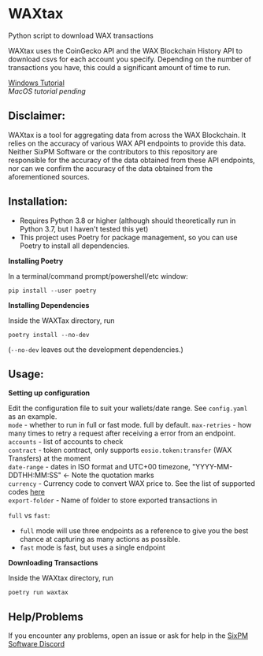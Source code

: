 # WAXtax

Python script to download WAX transactions

WAXtax uses the CoinGecko API and the WAX Blockchain History API to download csvs for each account you specify. Depending on the number of transactions you have, this could a significant amount of time to run.

[Windows Tutorial](https://gist.github.com/stuckatsixpm/3c79ed98d0bce808c727e0c254b0be85)  
*MacOS tutorial pending*  

## Disclaimer:

WAXtax is a tool for aggregating data from across the WAX Blockchain. It relies on the accuracy of various WAX API endpoints to provide this data.
Neither SixPM Software or the contributors to this repository are responsible for the accuracy of the data obtained from these API endpoints, nor can we confirm the accuracy of the data obtained from the aforementioned sources.

## Installation:

* Requires Python 3.8 or higher (although should theoretically run in Python 3.7, but I haven't tested this yet)
* This project uses Poetry for package management, so you can use Poetry to install all dependencies.

**Installing Poetry**

In a terminal/command prompt/powershell/etc window:
```
pip install --user poetry
```

**Installing Dependencies**

Inside the WAXTax directory, run
```
poetry install --no-dev
```
(`--no-dev` leaves out the development dependencies.)

## Usage:

**Setting up configuration**  

Edit the configuration file to suit your wallets/date range. See `config.yaml` as an example.  
`mode` - whether to run in full or fast mode. full by default. 
`max-retries` - how many times to retry a request after receiving a error from an endpoint.
`accounts` - list of accounts to check  
`contract` - token contract, only supports `eosio.token:transfer` (WAX Transfers) at the moment  
`date-range` - dates in ISO format and UTC+00 timezone, "YYYY-MM-DDTHH:MM:SS" <- Note the quotation marks  
`currency` - Currency code to convert WAX price to. See the list of supported codes [here](docs/supported_currencies.md)  
`export-folder` - Name of folder to store exported transactions in  

`full` vs `fast`:

* `full` mode will use three endpoints as a reference to give you the best chance at capturing as many actions as possible.
* `fast` mode is fast, but uses a single endpoint

**Downloading Transactions**

Inside the WAXtax directory, run
```
poetry run waxtax
```

## Help/Problems

If you encounter any problems, open an issue or ask for help in the [SixPM Software Discord](https://discord.gg.sixpm)
